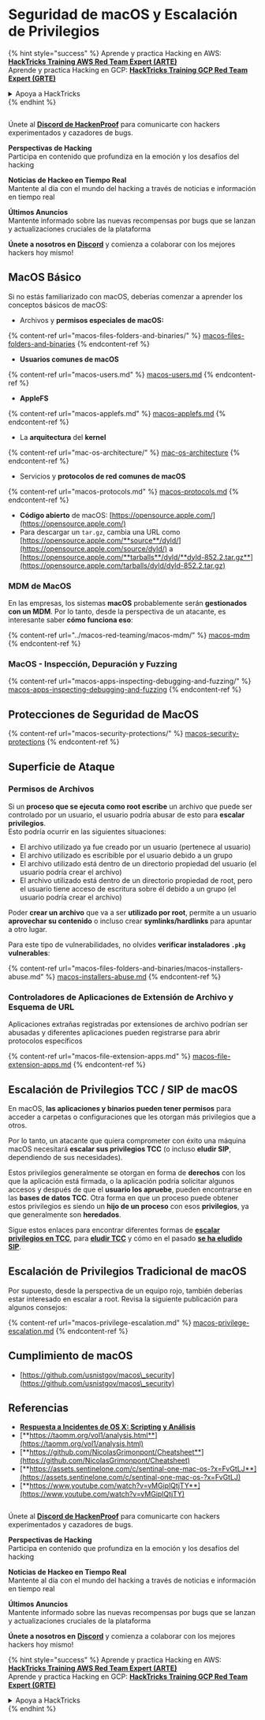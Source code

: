 # Seguridad de macOS y Escalación de Privilegios

{% hint style="success" %}
Aprende y practica Hacking en AWS:<img src="../../.gitbook/assets/arte.png" alt="" data-size="line">[**HackTricks Training AWS Red Team Expert (ARTE)**](https://training.hacktricks.xyz/courses/arte)<img src="../../.gitbook/assets/arte.png" alt="" data-size="line">\
Aprende y practica Hacking en GCP: <img src="../../.gitbook/assets/grte.png" alt="" data-size="line">[**HackTricks Training GCP Red Team Expert (GRTE)**<img src="../../.gitbook/assets/grte.png" alt="" data-size="line">](https://training.hacktricks.xyz/courses/grte)

<details>

<summary>Apoya a HackTricks</summary>

* Revisa los [**planes de suscripción**](https://github.com/sponsors/carlospolop)!
* **Únete al** 💬 [**grupo de Discord**](https://discord.gg/hRep4RUj7f) o al [**grupo de telegram**](https://t.me/peass) o **síguenos** en **Twitter** 🐦 [**@hacktricks\_live**](https://twitter.com/hacktricks\_live)**.**
* **Comparte trucos de hacking enviando PRs a los** [**HackTricks**](https://github.com/carlospolop/hacktricks) y [**HackTricks Cloud**](https://github.com/carlospolop/hacktricks-cloud) repos de github.

</details>
{% endhint %}

<figure><img src="/.gitbook/assets/image.png" alt=""><figcaption></figcaption></figure>

Únete al [**Discord de HackenProof**](https://discord.com/invite/N3FrSbmwdy) para comunicarte con hackers experimentados y cazadores de bugs.

**Perspectivas de Hacking**\
Participa en contenido que profundiza en la emoción y los desafíos del hacking

**Noticias de Hackeo en Tiempo Real**\
Mantente al día con el mundo del hacking a través de noticias e información en tiempo real

**Últimos Anuncios**\
Mantente informado sobre las nuevas recompensas por bugs que se lanzan y actualizaciones cruciales de la plataforma

**Únete a nosotros en** [**Discord**](https://discord.com/invite/N3FrSbmwdy) y comienza a colaborar con los mejores hackers hoy mismo!

## MacOS Básico

Si no estás familiarizado con macOS, deberías comenzar a aprender los conceptos básicos de macOS:

* Archivos y **permisos especiales de macOS:**

{% content-ref url="macos-files-folders-and-binaries/" %}
[macos-files-folders-and-binaries](macos-files-folders-and-binaries/)
{% endcontent-ref %}

* **Usuarios comunes de macOS**

{% content-ref url="macos-users.md" %}
[macos-users.md](macos-users.md)
{% endcontent-ref %}

* **AppleFS**

{% content-ref url="macos-applefs.md" %}
[macos-applefs.md](macos-applefs.md)
{% endcontent-ref %}

* La **arquitectura** del **kernel**

{% content-ref url="mac-os-architecture/" %}
[mac-os-architecture](mac-os-architecture/)
{% endcontent-ref %}

* Servicios y **protocolos de red comunes de macOS**

{% content-ref url="macos-protocols.md" %}
[macos-protocols.md](macos-protocols.md)
{% endcontent-ref %}

* **Código abierto** de macOS: [https://opensource.apple.com/](https://opensource.apple.com/)
* Para descargar un `tar.gz`, cambia una URL como [https://opensource.apple.com/**source**/dyld/](https://opensource.apple.com/source/dyld/) a [https://opensource.apple.com/**tarballs**/dyld/**dyld-852.2.tar.gz**](https://opensource.apple.com/tarballs/dyld/dyld-852.2.tar.gz)

### MDM de MacOS

En las empresas, los sistemas **macOS** probablemente serán **gestionados con un MDM**. Por lo tanto, desde la perspectiva de un atacante, es interesante saber **cómo funciona eso**:

{% content-ref url="../macos-red-teaming/macos-mdm/" %}
[macos-mdm](../macos-red-teaming/macos-mdm/)
{% endcontent-ref %}

### MacOS - Inspección, Depuración y Fuzzing

{% content-ref url="macos-apps-inspecting-debugging-and-fuzzing/" %}
[macos-apps-inspecting-debugging-and-fuzzing](macos-apps-inspecting-debugging-and-fuzzing/)
{% endcontent-ref %}

## Protecciones de Seguridad de MacOS

{% content-ref url="macos-security-protections/" %}
[macos-security-protections](macos-security-protections/)
{% endcontent-ref %}

## Superficie de Ataque

### Permisos de Archivos

Si un **proceso que se ejecuta como root escribe** un archivo que puede ser controlado por un usuario, el usuario podría abusar de esto para **escalar privilegios**.\
Esto podría ocurrir en las siguientes situaciones:

* El archivo utilizado ya fue creado por un usuario (pertenece al usuario)
* El archivo utilizado es escribible por el usuario debido a un grupo
* El archivo utilizado está dentro de un directorio propiedad del usuario (el usuario podría crear el archivo)
* El archivo utilizado está dentro de un directorio propiedad de root, pero el usuario tiene acceso de escritura sobre él debido a un grupo (el usuario podría crear el archivo)

Poder **crear un archivo** que va a ser **utilizado por root**, permite a un usuario **aprovechar su contenido** o incluso crear **symlinks/hardlinks** para apuntar a otro lugar.

Para este tipo de vulnerabilidades, no olvides **verificar instaladores `.pkg` vulnerables**:

{% content-ref url="macos-files-folders-and-binaries/macos-installers-abuse.md" %}
[macos-installers-abuse.md](macos-files-folders-and-binaries/macos-installers-abuse.md)
{% endcontent-ref %}

### Controladores de Aplicaciones de Extensión de Archivo y Esquema de URL

Aplicaciones extrañas registradas por extensiones de archivo podrían ser abusadas y diferentes aplicaciones pueden registrarse para abrir protocolos específicos

{% content-ref url="macos-file-extension-apps.md" %}
[macos-file-extension-apps.md](macos-file-extension-apps.md)
{% endcontent-ref %}

## Escalación de Privilegios TCC / SIP de macOS

En macOS, **las aplicaciones y binarios pueden tener permisos** para acceder a carpetas o configuraciones que les otorgan más privilegios que a otros.

Por lo tanto, un atacante que quiera comprometer con éxito una máquina macOS necesitará **escalar sus privilegios TCC** (o incluso **eludir SIP**, dependiendo de sus necesidades).

Estos privilegios generalmente se otorgan en forma de **derechos** con los que la aplicación está firmada, o la aplicación podría solicitar algunos accesos y después de que el **usuario los apruebe**, pueden encontrarse en las **bases de datos TCC**. Otra forma en que un proceso puede obtener estos privilegios es siendo un **hijo de un proceso** con esos **privilegios**, ya que generalmente son **heredados**.

Sigue estos enlaces para encontrar diferentes formas de [**escalar privilegios en TCC**](macos-security-protections/macos-tcc/#tcc-privesc-and-bypasses), para [**eludir TCC**](macos-security-protections/macos-tcc/macos-tcc-bypasses/) y cómo en el pasado [**se ha eludido SIP**](macos-security-protections/macos-sip.md#sip-bypasses).

## Escalación de Privilegios Tradicional de macOS

Por supuesto, desde la perspectiva de un equipo rojo, también deberías estar interesado en escalar a root. Revisa la siguiente publicación para algunos consejos:

{% content-ref url="macos-privilege-escalation.md" %}
[macos-privilege-escalation.md](macos-privilege-escalation.md)
{% endcontent-ref %}

## Cumplimiento de macOS

* [https://github.com/usnistgov/macos\_security](https://github.com/usnistgov/macos\_security)

## Referencias

* [**Respuesta a Incidentes de OS X: Scripting y Análisis**](https://www.amazon.com/OS-Incident-Response-Scripting-Analysis-ebook/dp/B01FHOHHVS)
* [**https://taomm.org/vol1/analysis.html**](https://taomm.org/vol1/analysis.html)
* [**https://github.com/NicolasGrimonpont/Cheatsheet**](https://github.com/NicolasGrimonpont/Cheatsheet)
* [**https://assets.sentinelone.com/c/sentinal-one-mac-os-?x=FvGtLJ**](https://assets.sentinelone.com/c/sentinal-one-mac-os-?x=FvGtLJ)
* [**https://www.youtube.com/watch?v=vMGiplQtjTY**](https://www.youtube.com/watch?v=vMGiplQtjTY)

<figure><img src="/.gitbook/assets/image.png" alt=""><figcaption></figcaption></figure>

Únete al [**Discord de HackenProof**](https://discord.com/invite/N3FrSbmwdy) para comunicarte con hackers experimentados y cazadores de bugs.

**Perspectivas de Hacking**\
Participa en contenido que profundiza en la emoción y los desafíos del hacking

**Noticias de Hackeo en Tiempo Real**\
Mantente al día con el mundo del hacking a través de noticias e información en tiempo real

**Últimos Anuncios**\
Mantente informado sobre las nuevas recompensas por bugs que se lanzan y actualizaciones cruciales de la plataforma

**Únete a nosotros en** [**Discord**](https://discord.com/invite/N3FrSbmwdy) y comienza a colaborar con los mejores hackers hoy mismo!

{% hint style="success" %}
Aprende y practica Hacking en AWS:<img src="../../.gitbook/assets/arte.png" alt="" data-size="line">[**HackTricks Training AWS Red Team Expert (ARTE)**](https://training.hacktricks.xyz/courses/arte)<img src="../../.gitbook/assets/arte.png" alt="" data-size="line">\
Aprende y practica Hacking en GCP: <img src="../../.gitbook/assets/grte.png" alt="" data-size="line">[**HackTricks Training GCP Red Team Expert (GRTE)**<img src="../../.gitbook/assets/grte.png" alt="" data-size="line">](https://training.hacktricks.xyz/courses/grte)

<details>

<summary>Apoya a HackTricks</summary>

* Revisa los [**planes de suscripción**](https://github.com/sponsors/carlospolop)!
* **Únete al** 💬 [**grupo de Discord**](https://discord.gg/hRep4RUj7f) o al [**grupo de telegram**](https://t.me/peass) o **síguenos** en **Twitter** 🐦 [**@hacktricks\_live**](https://twitter.com/hacktricks\_live)**.**
* **Comparte trucos de hacking enviando PRs a los** [**HackTricks**](https://github.com/carlospolop/hacktricks) y [**HackTricks Cloud**](https://github.com/carlospolop/hacktricks-cloud) repos de github.

</details>
{% endhint %}
